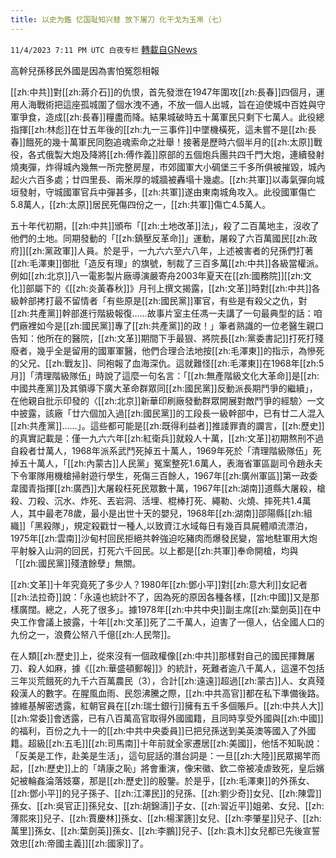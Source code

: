 ```yaml
---
title: 以史为鑑 忆国耻知兴替 放下屠刀 化干戈为玉帛（七）
---
```

`11/4/2023 7:11 PM UTC 白夜专栏` [轉載自GNews](https://gnews.org/articles/1921392)

高幹兒孫移民外國是因為害怕冤怨相報

[[zh:中共]]對[[zh:蔣介石]]的仇恨，首先發泄在1947年圍攻[[zh:長春]]四個月，運用人海戰術把這座孤城圍了個水洩不通，不放一個人出城，旨在迫使城中百姓與守軍爭食，造成[[zh:長春]]糧盡而降。結果城破時五十萬軍民只剩下七萬人。此役總指揮[[zh:林彪]]在廿五年後的[[zh:九一三事件]]中墜機橫死，這未嘗不是[[zh:長春]]餓死的幾十萬軍民同胞追魂索命之壯舉！接著是歷時六個半月的[[zh:太原]]戰役，各式俄製大炮及降將[[zh:傅作義]]原部的五個炮兵團共四千門大炮，連續發射燒夷彈，炸得城內幾無一所完整房屋，市郊國軍大小碉堡三千多所俱被摧毀，城內起火六百多處；廿四里長、兩米厚的城牆被轟塌十幾處。[[zh:共軍]]以毒氣彈向城垣發射，守城國軍官兵中彈甚多，[[zh:共軍]]遂由東南城角攻入。此役國軍傷亡5.8萬人，[[zh:太原]]居民死傷四份之一，[[zh:共軍]]傷亡4.5萬人。

五十年代初期，[[zh:中共]]頒布「[[zh:土地改革]]法」，殺了二百萬地主，沒收了他們的土地。同期發動的「[[zh:鎮壓反革命]]」運動，屠殺了六百萬國民[[zh:政府]][[zh:黨政軍]]人員。於是乎，一九六六至六八年，上述被害者的兒孫們打著[[zh:毛澤東]]御批「造反有理」的旗號，制裁了三百多萬[[zh:中共]]各級當權派。例如[[zh:北京]]八一電影製片廠導演嚴寄舟2003年夏天在[[zh:國務院]][[zh:文化]]部屬下的《[[zh:炎黃春秋]]》月刊上撰文揭露，[[zh:文革]]時對[[zh:中共]]各級幹部拷打最不留情者「有些原是[[zh:國民黨]]軍官，有些是有殺父之仇，對[[zh:共產黨]]幹部進行階級報復……故事片室主任馮一夫講了一句最典型的話：咱們廠裡如今是[[zh:國民黨]]專了[[zh:共產黨]]的政！」筆者熟識的一位老醫生親口告知：他所在的醫院，[[zh:文革]]期間下手最狠、將院長[[zh:黨委書記]]打死打殘廢者，幾乎全是留用的國軍軍醫，他們合理合法地按[[zh:毛澤東]]的指示，為慘死的父兄、[[zh:戰友]]、同袍報了血海深仇。這就難怪[[zh:毛澤東]]在1968年[[zh:5月]]「清理階級隊伍」時說了這麼一句名言：「[[zh:無產階級文化大革命]]是[[zh:中國共產黨]]及其領導下廣大革命群眾同[[zh:國民黨]]反動派長期鬥爭的繼續」，在他親自批示印發的〈[[zh:北京]]新華印刷廠發動群眾開展對敵鬥爭的經驗〉一文中披露，該廠「廿六個加入過[[zh:國民黨]]的工段長一級幹部中，已有廿二人混入[[zh:共產黨]]……」。這些都可能是[[zh:既得利益者]]推諉罪責的讕言，[[zh:歷史]]的真實記載是：僅一九六六年[[zh:紅衛兵]]就殺人十萬，[[zh:文革]]初期熬刑不過自殺者廿萬人，1968年派系武鬥死掉五十萬人，1969年死於「清理階級隊伍」死掉五十萬人，「[[zh:內蒙古]]人民黨」冤案整死1.6萬人，表海省軍區副司令趙永夫下令軍隊用機槍掃射遊行學生，死傷三百餘人，1967年[[zh:廣州軍區]]第一政委韋國青指揮[[zh:廣西]]大屠殺枉死民眾數十萬，1967年[[zh:湖南]]道縣大屠殺，槍殺、刀殺、沉水、炸死、丟岩洞、活埋、棍棒打死、繩勒、火燒、摔死共1.4萬人，其中最老78歲，最小是出世十天的嬰兒，1968年[[zh:湖南]]邵陽縣[[zh:組織]]「黑殺隊」，規定殺戳廿一種人,以致資江水域每日有幾百具屍體順流漂泊，1975年[[zh:雲南]]沙甸村回民拒絕共幹強迫吃豬肉而爆發民變，當地駐軍用大炮平射躲入山洞的回民，打死六千回民。以上都是[[zh:共軍]]奉命開槍，均與「[[zh:國民黨]]殘渣餘孽」無關。

[[zh:文革]]十年究竟死了多少人？1980年[[zh:鄧小平]]對[[zh:意大利]]女記者[[zh:法拉奇]]說：「永遠也統計不了，因為死的原因各種各樣，[[zh:中國]]又是那樣廣闊。總之，人死了很多」。據1978年[[zh:中共中央]]副主席[[zh:葉劍英]]在中央工作會議上披露，十年[[zh:文革]]死了二千萬人，迫害了一億人，佔全國人口的九份之一，浪費公帑八千億[[zh:人民幣]]。

在人類[[zh:歷史]]上，從來沒有一個政權像[[zh:中共]]那樣對自己的國民揮舞屠刀、殺人如麻，據《[[zh:華盛頓郵報]]》的統計，死難者逾八千萬人，這還不包括三年災荒餓死的九千六百萬農民（3），合計[[zh:遠遠]]超過[[zh:蒙古]]人、女真殘殺漢人的數字。在腥風血雨、民怨沸騰之際，[[zh:中共高官]]都在私下準備後路。據維基解密透露，紅朝官員在[[zh:瑞士銀行]]擁有五千多個賬戶。[[zh:中共人大]][[zh:常委]]會透露，已有八百萬高官取得外國國籍，且同時享受外國與[[zh:中國]]的福利，百份之九十一的[[zh:中共中央委員]]已把兒孫送到美英澳等國入了外國籍。超級[[zh:五毛]][[zh:司馬南]]十年前就全家遷居[[zh:美國]]，他恬不知恥說：「反美是工作，赴美是生活」，這句屁話的潛台詞是：一旦[[zh:大陸]]民眾揭竿而起，[[zh:歷史]]上的「靖康之恥」將會重演，像宋徽、欽二帝被凌虐致死，皇后嬪妃被輪姦淪落妓寨，那是[[zh:歷史]]的殷鑒。於是乎，[[zh:毛澤東]]的外孫女、[[zh:鄧小平]]的兒子孫子、[[zh:江澤民]]的兒孫、[[zh:劉少奇]]女兒、[[zh:陳雲]]孫女、[[zh:吳官正]]孫兒女、[[zh:胡錦濤]]子女、[[zh:習近平]]姐弟、女兒、[[zh:薄熙來]]兒子、[[zh:賈慶林]]孫女、[[zh:楊潔篪]]女兒、[[zh:李肇星]]兒子、[[zh:萬里]]孫女、[[zh:葉劍英]]孫女、[[zh:李鵬]]兒子、[[zh:袁木]]女兒都已先後宣誓效忠[[zh:帝國主義]][[zh:國家]]了。

